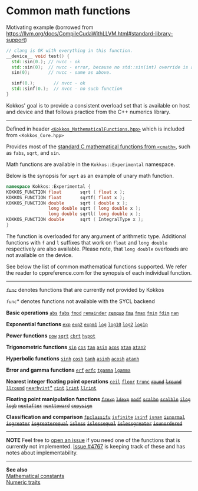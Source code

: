 # Common math functions

Motivating example (borrowed from https://llvm.org/docs/CompileCudaWithLLVM.html#standard-library-support)
```C++
// clang is OK with everything in this function.
__device__ void test() {
  std::sin(0.); // nvcc - ok
  std::sin(0);  // nvcc - error, because no std::sin(int) override is available.
  sin(0);       // nvcc - same as above.

  sinf(0.);       // nvcc - ok
  std::sinf(0.);  // nvcc - no such function
}
```
Kokkos' goal is to provide a consistent overload set that is available on host
and device and that follows practice from the C++ numerics library.

---

Defined in
header [`<Kokkos_MathematicalFunctions.hpp>`](https://github.com/kokkos/kokkos/blob/develop/core/src/Kokkos_MathematicalFunctions.hpp)
which is included from `<Kokkos_Core.hpp>`

Provides most of the [standard C mathematical functions from `<cmath>`](https://en.cppreference.com/w/cpp/numeric/math), such as `fabs`, `sqrt`, and `sin`.

Math functions are available in the `Kokkos::Experimental` namespace.

Below is the synopsis for `sqrt` as an example of unary math function.
```C++
namespace Kokkos::Experimental {
KOKKOS_FUNCTION float       sqrt ( float x );
KOKKOS_FUNCTION float       sqrtf( float x );
KOKKOS_FUNCTION double      sqrt ( double x );
                long double sqrt ( long double x );
                long double sqrtl( long double x );
KOKKOS_FUNCTION double      sqrt ( IntegralType x );
}
```
The function is overloaded for any argument of arithmetic type.  Additional
functions with `f` and `l` suffixes that work on `float` and `long double`
respectively are also available.  Please note, that `long double` overloads are
not available on the device.

See below the list of common mathematical functions supported.  We refer the
reader to cppreference.com for the synopsis of each individual function.

---

~~_`func`_~~ denotes functions that are currently not provided by Kokkos

_`func`_\* denotes functions not available with the SYCL backend

**Basic operations**
[`abs`](https://en.cppreference.com/w/cpp/numeric/math/fabs)
[`fabs`](https://en.cppreference.com/w/cpp/numeric/math/fabs)
[`fmod`](https://en.cppreference.com/w/cpp/numeric/math/fmod)
[`remainder`](https://en.cppreference.com/w/cpp/numeric/math/remainder)
[~~`remquo`~~](https://en.cppreference.com/w/cpp/numeric/math/remquo)
[~~`fma`~~](https://en.cppreference.com/w/cpp/numeric/math/fma)
[`fmax`](https://en.cppreference.com/w/cpp/numeric/math/fmax)
[`fmin`](https://en.cppreference.com/w/cpp/numeric/math/fmin)
[`fdim`](https://en.cppreference.com/w/cpp/numeric/math/fdim)
[`nan`](https://en.cppreference.com/w/cpp/numeric/math/nan)

**Exponential functions**
[`exp`](https://en.cppreference.com/w/cpp/numeric/math/exp)
[`exp2`](https://en.cppreference.com/w/cpp/numeric/math/exp2)
[`expm1`](https://en.cppreference.com/w/cpp/numeric/math/expm1)
[`log`](https://en.cppreference.com/w/cpp/numeric/math/log)
[`log10`](https://en.cppreference.com/w/cpp/numeric/math/log10)
[`log2`](https://en.cppreference.com/w/cpp/numeric/math/log2)
[`log1p`](https://en.cppreference.com/w/cpp/numeric/math/log1p)

**Power functions**
[`pow`](https://en.cppreference.com/w/cpp/numeric/math/pow)
[`sqrt`](https://en.cppreference.com/w/cpp/numeric/math/sqrt)
[`cbrt`](https://en.cppreference.com/w/cpp/numeric/math/cbrt)
[`hypot`](https://en.cppreference.com/w/cpp/numeric/math/hypot)

**Trigonometric functions**
[`sin`](https://en.cppreference.com/w/cpp/numeric/math/sin)
[`cos`](https://en.cppreference.com/w/cpp/numeric/math/cos)
[`tan`](https://en.cppreference.com/w/cpp/numeric/math/tan)
[`asin`](https://en.cppreference.com/w/cpp/numeric/math/asin)
[`acos`](https://en.cppreference.com/w/cpp/numeric/math/acos)
[`atan`](https://en.cppreference.com/w/cpp/numeric/math/atan)
[`atan2`](https://en.cppreference.com/w/cpp/numeric/math/atan2)

**Hyperbolic functions**
[`sinh`](https://en.cppreference.com/w/cpp/numeric/math/sinh)
[`cosh`](https://en.cppreference.com/w/cpp/numeric/math/cosh)
[`tanh`](https://en.cppreference.com/w/cpp/numeric/math/tanh)
[`asinh`](https://en.cppreference.com/w/cpp/numeric/math/asinh)
[`acosh`](https://en.cppreference.com/w/cpp/numeric/math/acosh)
[`atanh`](https://en.cppreference.com/w/cpp/numeric/math/atanh)

**Error and gamma functions**
[`erf`](https://en.cppreference.com/w/cpp/numeric/math/erf)
[`erfc`](https://en.cppreference.com/w/cpp/numeric/math/erfc)
[`tgamma`](https://en.cppreference.com/w/cpp/numeric/math/tgamma)
[`lgamma`](https://en.cppreference.com/w/cpp/numeric/math/lgamma)

**Nearest integer floating point operations**
[`ceil`](https://en.cppreference.com/w/cpp/numeric/math/ceil)
[`floor`](https://en.cppreference.com/w/cpp/numeric/math/floor)
[`trunc`](https://en.cppreference.com/w/cpp/numeric/math/trunc)
[~~`round`~~](https://en.cppreference.com/w/cpp/numeric/math/round)
[~~`lround`~~](https://en.cppreference.com/w/cpp/numeric/math/round)
[~~`llround`~~](https://en.cppreference.com/w/cpp/numeric/math/round)
[`nearbyint`\*](https://en.cppreference.com/w/cpp/numeric/math/nearbyint)
[~~`rint`~~](https://en.cppreference.com/w/cpp/numeric/math/rint)
[~~`lrint`~~](https://en.cppreference.com/w/cpp/numeric/math/rint)
[~~`llrint`~~](https://en.cppreference.com/w/cpp/numeric/math/rint)

**Floating point manipulation functions**
[~~`frexp`~~](https://en.cppreference.com/w/cpp/numeric/math/frexp)
[~~`ldexp`~~](https://en.cppreference.com/w/cpp/numeric/math/ldexp)
[~~`modf`~~](https://en.cppreference.com/w/cpp/numeric/math/modf)
[~~`scalbn`~~](https://en.cppreference.com/w/cpp/numeric/math/scalbn)
[~~`scalbln`~~](https://en.cppreference.com/w/cpp/numeric/math/scalbln)
[~~`ilog`~~](https://en.cppreference.com/w/cpp/numeric/math/ilog)
[~~`logb`~~](https://en.cppreference.com/w/cpp/numeric/math/logb)
[~~`nextafter`~~](https://en.cppreference.com/w/cpp/numeric/math/nextafter)
[~~`nexttoward`~~](https://en.cppreference.com/w/cpp/numeric/math/nexttoward)
[~~`copysign`~~](https://en.cppreference.com/w/cpp/numeric/math/copysign)

**Classification and comparison**
[~~`fpclassify`~~](https://en.cppreference.com/w/cpp/numeric/math/fpclassify)
[`isfinite`](https://en.cppreference.com/w/cpp/numeric/math/isfinite)
[`isinf`](https://en.cppreference.com/w/cpp/numeric/math/isinf)
[`isnan`](https://en.cppreference.com/w/cpp/numeric/math/isnan)
[~~`isnormal`~~](https://en.cppreference.com/w/cpp/numeric/math/isnormal)
[~~`isgreater`~~](https://en.cppreference.com/w/cpp/numeric/math/isgreater)
[~~`isgreaterequal`~~](https://en.cppreference.com/w/cpp/numeric/math/isgreaterequal)
[~~`isless`~~](https://en.cppreference.com/w/cpp/numeric/math/isless)
[~~`islessequal`~~](https://en.cppreference.com/w/cpp/numeric/math/islessequal)
[~~`islessgreater`~~](https://en.cppreference.com/w/cpp/numeric/math/islessgreater)
[~~`isunordered`~~](https://en.cppreference.com/w/cpp/numeric/math/isunordered)

---

**NOTE** Feel free to [open an issue](https://github.com/kokkos/kokkos/issues/new) if you need one of the functions that is currently not implemented.  [Issue #4767](https://github.com/kokkos/kokkos/issues/4767) is keeping track of these and has notes about implementability.

---
**See also**  
[Mathematical constants](mathematical-constants)  
[Numeric traits](numeric-traits)  
